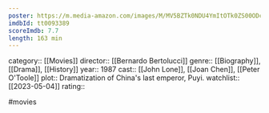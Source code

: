 ```yaml
---
poster: https://m.media-amazon.com/images/M/MV5BZTk0NDU4YmItOTk0ZS00ODc2LTkwNGItNWI5MDJkNTJiYWMxXkEyXkFqcGdeQXVyNjUwNzk3NDc@._V1_SX300.jpg
imdbId: tt0093389
scoreImdb: 7.7
length: 163 min
---
```


category:: [[Movies]]
director:: [[Bernardo Bertolucci]]
genre:: [[Biography]], [[Drama]], [[History]]
year:: 1987
cast:: [[John Lone]], [[Joan Chen]], [[Peter O'Toole]]
plot:: Dramatization of China's last emperor, Puyi.
watchlist:: [[2023-05-04]]
rating::

#movies 

